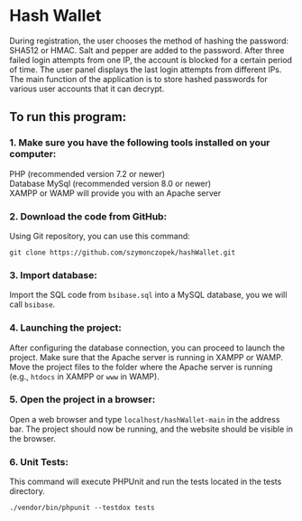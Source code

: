 # Hash Wallet</br>

During registration, the user chooses the method of hashing the password: SHA512 or HMAC. Salt and pepper are added to the password. After three failed login attempts from one IP, the account is blocked for a certain period of time. The user panel displays the last login attempts from different IPs. The main function of the application is to store hashed passwords for various user accounts that it can decrypt.

## To run this program:</br>

### 1. Make sure you have the following tools installed on your computer:</br>

PHP (recommended version 7.2 or newer)</br>
Database MySql (recommended version 8.0 or newer)</br>
XAMPP or WAMP will provide you with an Apache server</br>

### 2. Download the code from GitHub:</br>

Using Git repository, you can use this command:

    git clone https://github.com/szymonczopek/hashWallet.git

### 3. Import database:

Import the SQL code from `bsibase.sql` into a MySQL database, you we will call `bsibase`.

### 4. Launching the project:</br>

After configuring the database connection, you can proceed to launch the project. Make sure that the Apache server is running in XAMPP or WAMP. Move the project files to the folder where the Apache server is running (e.g., `htdocs` in XAMPP or `www` in WAMP).

### 5. Open the project in a browser:</br>

Open a web browser and type `localhost/hashWallet-main` in the address bar. The project should now be running, and the website should be visible in the browser.

### 6. Unit Tests:

This command will execute PHPUnit and run the tests located in the tests directory. 

    ./vendor/bin/phpunit --testdox tests
